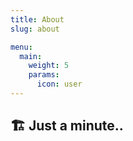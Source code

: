 ```yaml
---
title: About
slug: about

menu:
  main:
    weight: 5
    params:
      icon: user
---
```


## 🏗️ Just a minute..